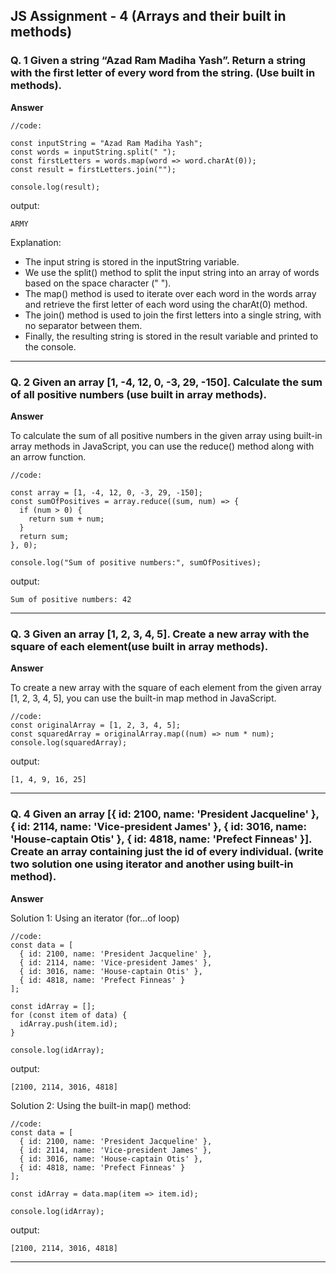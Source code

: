 ## JS Assignment - 4 (Arrays and their built in methods)

### Q. 1 Given a string “Azad Ram Madiha Yash”. Return a string with the first letter of every word from the string. (Use built in methods).

**Answer**

```
//code:

const inputString = "Azad Ram Madiha Yash";
const words = inputString.split(" ");
const firstLetters = words.map(word => word.charAt(0));
const result = firstLetters.join("");

console.log(result); 

```
output:
```
ARMY
```
Explanation:

- The input string is stored in the inputString variable.
- We use the split() method to split the input string into an array of words based on the space character (" ").
- The map() method is used to iterate over each word in the words array and retrieve the first letter of each word using the charAt(0) method.
- The join() method is used to join the first letters into a single string, with no separator between them.
- Finally, the resulting string is stored in the result variable and printed to the console.

--- 

### Q. 2 Given an array [1, -4, 12, 0, -3, 29, -150]. Calculate the sum of all positive numbers (use built in array methods).

**Answer**

To calculate the sum of all positive numbers in the given array using built-in array methods in JavaScript, you can use the reduce() method along with an arrow function.

```
//code:

const array = [1, -4, 12, 0, -3, 29, -150];
const sumOfPositives = array.reduce((sum, num) => {
  if (num > 0) {
    return sum + num;
  }
  return sum;
}, 0);

console.log("Sum of positive numbers:", sumOfPositives);

```

output:
```
Sum of positive numbers: 42
```
---

### Q. 3 Given an array [1, 2, 3, 4, 5]. Create a new array with the square of each element(use built in array methods).

**Answer**

To create a new array with the square of each element from the given array [1, 2, 3, 4, 5], you can use the built-in map method in JavaScript. 

```
//code:
const originalArray = [1, 2, 3, 4, 5];
const squaredArray = originalArray.map((num) => num * num);
console.log(squaredArray);

```
output:
```
[1, 4, 9, 16, 25]
```
---

### Q. 4 Given an array [{ id: 2100, name: 'President Jacqueline' }, { id: 2114, name: 'Vice-president James' }, { id: 3016, name: 'House-captain Otis' }, { id: 4818, name: 'Prefect Finneas' }]. Create an array containing just the id of every individual. (write two solution one using iterator and another using built-in method).

**Answer**

Solution 1: Using an iterator (for...of loop) 

```
//code:
const data = [
  { id: 2100, name: 'President Jacqueline' },
  { id: 2114, name: 'Vice-president James' },
  { id: 3016, name: 'House-captain Otis' },
  { id: 4818, name: 'Prefect Finneas' }
];

const idArray = [];
for (const item of data) {
  idArray.push(item.id);
}

console.log(idArray);

```

output:

```
[2100, 2114, 3016, 4818]
```

Solution 2: Using the built-in map() method:

```
//code:
const data = [
  { id: 2100, name: 'President Jacqueline' },
  { id: 2114, name: 'Vice-president James' },
  { id: 3016, name: 'House-captain Otis' },
  { id: 4818, name: 'Prefect Finneas' }
];

const idArray = data.map(item => item.id);

console.log(idArray);

```
output:
```
[2100, 2114, 3016, 4818]
```
---

